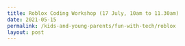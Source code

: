```yaml
---
title: Roblox Coding Workshop (17 July, 10am to 11.30am)
date: 2021-05-15
permalink: /kids-and-young-parents/fun-with-tech/roblox
layout: post
---
```


